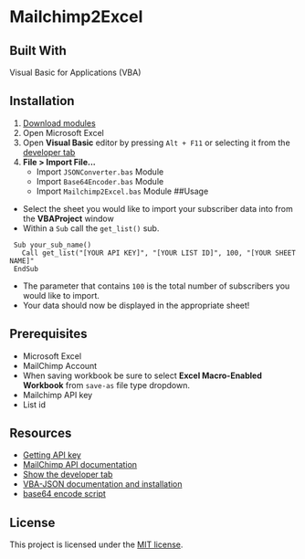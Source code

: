 # Mailchimp2Excel 

## Built With
Visual Basic for Applications (VBA)

## Installation

1. [Download modules](https://github.com/bonez0607/mailchimp2excel/tree/master/Modules)
2. Open Microsoft Excel
3. Open **Visual Basic** editor by pressing `Alt + F11` or selecting it from the [developer tab](https://support.office.com/en-us/article/show-the-developer-tab-e1192344-5e56-4d45-931b-e5fd9bea2d45) 
4. **File > Import File...**
	* Import `JSONConverter.bas` Module
	* Import `Base64Encoder.bas` Module
	* Import `Mailchimp2Excel.bas` Module
##Usage
* Select the sheet you would like to import your subscriber data into from the **VBAProject** window
* Within a `Sub` call the `get_list()` sub. 
 ```
  Sub your_sub_name()
    Call get_list("[YOUR API KEY]", "[YOUR LIST ID]", 100, "[YOUR SHEET NAME]"
  EndSub
 ```
* The parameter that contains `100` is the total number of subscribers you would like to import. 
* Your data should now be displayed in the appropriate sheet!

## Prerequisites
* Microsoft Excel 
* MailChimp Account
* When saving workbook be sure to select **Excel Macro-Enabled Workbook** from `save-as` file type dropdown.
* Mailchimp API key
* List id

## Resources
* [Getting API key](https://kb.mailchimp.com/integrations/api-integrations/about-api-keys)
* [MailChimp API documentation](https://developer.mailchimp.com/documentation/mailchimp/guides/get-started-with-mailchimp-api-3/)
* [Show the developer tab](https://support.office.com/en-us/article/show-the-developer-tab-e1192344-5e56-4d45-931b-e5fd9bea2d45)
* [VBA-JSON documentation and installation](https://github.com/VBA-tools/VBA-JSON#installation)
* [base64 encode script](https://stackoverflow.com/questions/496751/base64-encode-string-in-vbscript/506992#506992)

## License
This project is licensed under the [MIT license]("https://opensource.org/licenses/mit-license.php").